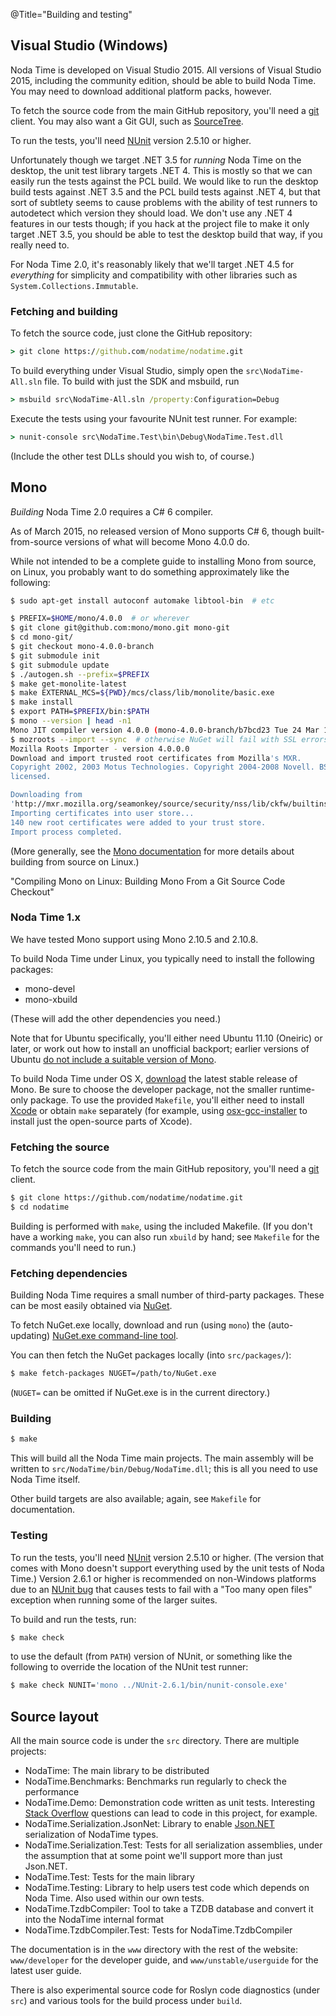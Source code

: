 @Title="Building and testing"

## Visual Studio (Windows)

Noda Time is developed on Visual Studio 2015. All versions of Visual Studio 2015, including
the community edition, should be able to build Noda Time. You may need to download additional
platform packs, however.

To fetch the source code from the main GitHub repository, you'll need a
[git][] client. You may also want a Git GUI, such as [SourceTree][].

[git]: https://git-scm.com/
[SourceTree]: https://www.sourcetreeapp.com/

To run the tests, you'll need [NUnit][] version 2.5.10 or higher.

[NUnit]: http://nunit.org/index.php?p=download

Unfortunately though we target .NET 3.5 for *running* Noda Time on the desktop, the unit test
library targets .NET 4. This is mostly so that we can easily run the tests against the PCL
build. We would like to run the desktop build tests against .NET 3.5 and the PCL build tests
against .NET 4, but that sort of subtlety seems to cause problems with the ability of
test runners to autodetect which version they should load. We don't use any .NET 4 features
in our tests though; if you hack at the project file to make it only target .NET 3.5, you should
be able to test the desktop build that way, if you really need to.

For Noda Time 2.0, it's reasonably likely that we'll target .NET 4.5 for *everything* for simplicity
and compatibility with other libraries such as `System.Collections.Immutable`.

### Fetching and building

To fetch the source code, just clone the GitHub repository:

```bat
> git clone https://github.com/nodatime/nodatime.git
```

To build everything under Visual Studio, simply open the `src\NodaTime-All.sln` file.
To build with just the SDK and msbuild, run

```bat
> msbuild src\NodaTime-All.sln /property:Configuration=Debug
```

Execute the tests using your favourite NUnit test runner. For example:

```bat
> nunit-console src\NodaTime.Test\bin\Debug\NodaTime.Test.dll
```

(Include the other test DLLs should you wish to, of course.)

## Mono

_Building_ Noda Time 2.0 requires a C# 6 compiler.

As of March 2015, no released version of Mono supports C# 6, though
built-from-source versions of what will become Mono 4.0.0 do.

While not intended to be a complete guide to installing Mono from source, on
Linux, you probably want to do something approximately like the following:

```sh
$ sudo apt-get install autoconf automake libtool-bin  # etc

$ PREFIX=$HOME/mono/4.0.0  # or wherever
$ git clone git@github.com:mono/mono.git mono-git
$ cd mono-git/
$ git checkout mono-4.0.0-branch
$ git submodule init
$ git submodule update
$ ./autogen.sh --prefix=$PREFIX
$ make get-monolite-latest
$ make EXTERNAL_MCS=${PWD}/mcs/class/lib/monolite/basic.exe
$ make install
$ export PATH=$PREFIX/bin:$PATH
$ mono --version | head -n1
Mono JIT compiler version 4.0.0 (mono-4.0.0-branch/b7bcd23 Tue 24 Mar 16:03:12 GMT 2015)
$ mozroots --import --sync  # otherwise NuGet will fail with SSL errors later
Mozilla Roots Importer - version 4.0.0.0
Download and import trusted root certificates from Mozilla's MXR.
Copyright 2002, 2003 Motus Technologies. Copyright 2004-2008 Novell. BSD
licensed.

Downloading from
'http://mxr.mozilla.org/seamonkey/source/security/nss/lib/ckfw/builtins/certdata.txt?raw=1'...
Importing certificates into user store...
140 new root certificates were added to your trust store.
Import process completed.
```

(More generally, see the [Mono documentation][mono-git] for more details
about building from source on Linux.)

[mono-git]: http://www.mono-project.com/docs/compiling-mono/linux/#building-mono-from-a-git-source-code-checkout

  "Compiling Mono on Linux: Building Mono From a Git Source Code Checkout"

### Noda Time 1.x

We have tested Mono support using Mono 2.10.5 and 2.10.8.

To build Noda Time under Linux, you typically need to install the following
packages:

- mono-devel
- mono-xbuild

(These will add the other dependencies you need.)

Note that for Ubuntu specifically, you'll either need Ubuntu 11.10 (Oneiric) or
later, or work out how to install an unofficial backport; earlier versions of
Ubuntu [do not include a suitable version of Mono][MonoUbuntu].

[MonoUbuntu]: http://www.mono-project.com/DistroPackages/Ubuntu

To build Noda Time under OS X, [download][MonoDownload] the latest stable
release of Mono. Be sure to choose the developer package, not the smaller
runtime-only package.  To use the provided `Makefile`, you'll either need to
install [Xcode][xcode] or obtain `make` separately (for example, using
[osx-gcc-installer][] to install just the open-source parts of Xcode).

[MonoDownload]: http://www.mono-project.com/Download
[xcode]: https://developer.apple.com/xcode/
[osx-gcc-installer]: https://github.com/kennethreitz/osx-gcc-installer#readme

### Fetching the source

To fetch the source code from the main GitHub repository, you'll need a
[git][] client.

```sh
$ git clone https://github.com/nodatime/nodatime.git
$ cd nodatime
```

Building is performed with `make`, using the included Makefile. (If you don't
have a working `make`, you can also run `xbuild` by hand; see `Makefile` for
the commands you'll need to run.)

### Fetching dependencies

Building Noda Time requires a small number of third-party packages.  These
can be most easily obtained via [NuGet](https://www.nuget.org/).

To fetch NuGet.exe locally, download and run (using `mono`) the
(auto-updating) [NuGet.exe command-line
tool](https://github.com/NuGet/Home/releases).

You can then fetch the NuGet packages locally (into `src/packages/`):

```sh
$ make fetch-packages NUGET=/path/to/NuGet.exe
```

(`NUGET=` can be omitted if NuGet.exe is in the current directory.)

### Building

```sh
$ make
```

This will build all the Noda Time main projects. The main assembly will be
written to `src/NodaTime/bin/Debug/NodaTime.dll`; this is all you need to use
Noda Time itself.

Other build targets are also available; again, see `Makefile` for documentation.

### Testing

To run the tests, you'll need [NUnit][] version 2.5.10 or higher. (The
version that comes with Mono doesn't support everything used by the unit
tests of Noda Time.) Version 2.6.1 or higher is recommended on non-Windows
platforms due to an [NUnit bug][nunit-993247] that causes tests to fail with
a "Too many open files" exception when running some of the larger suites.

[nunit-993247]: https://bugs.launchpad.net/nunitv2/+bug/993247
  "NUnit Bug #993247: Tests fail with IOException: Too many open files"

To build and run the tests, run:

```sh
$ make check
```

to use the default (from `PATH`) version of NUnit, or something like the
following to override the location of the NUnit test runner:

```sh
$ make check NUNIT='mono ../NUnit-2.6.1/bin/nunit-console.exe'
```

## Source layout

All the main source code is under the `src` directory. There are multiple projects:

- NodaTime: The main library to be distributed
- NodaTime.Benchmarks: Benchmarks run regularly to check the performance
- NodaTime.Demo: Demonstration code written as unit tests. Interesting [Stack Overflow](https://stackoverflow.com/) questions can lead to code in this project, for example.
- NodaTime.Serialization.JsonNet: Library to enable [Json.NET](http://json.net/) serialization of NodaTime types.
- NodaTime.Serialization.Test: Tests for all serialization assemblies, under the assumption that at some point we'll support more than just Json.NET.
- NodaTime.Test: Tests for the main library
- NodaTime.Testing: Library to help users test code which depends on Noda Time. Also used within our own tests.
- NodaTime.TzdbCompiler: Tool to take a TZDB database and convert it into the NodaTime internal format
- NodaTime.TzdbCompiler.Test: Tests for NodaTime.TzdbCompiler

The documentation is in the `www` directory with the rest of the website: `www/developer` for the developer guide, and `www/unstable/userguide` for the latest user guide.

There is also experimental source code for Roslyn code diagnostics (under `src`) and various tools for the build process under `build`.
